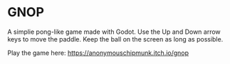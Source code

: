 # GNOP
A simplie pong-like game made with Godot. Use the Up and Down arrow keys to move the paddle. Keep the ball on the screen as long as possible.

Play the game here: https://anonymouschipmunk.itch.io/gnop
